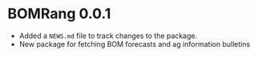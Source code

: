 # BOMRang 0.0.1

* Added a `NEWS.md` file to track changes to the package.
* New package for fetching BOM forecasts and ag information bulletins


